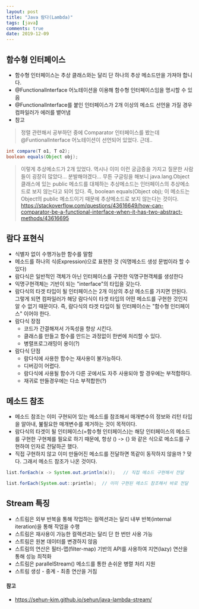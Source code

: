 ```yaml
---
layout: post
title: "Java 람다(Lambda)"
tags: [java]
comments: true
date: 2019-12-09
---
```


## 함수형 인터페이스
- 함수형 인터페이스는 추상 클래스와는 달리 단 하나의 추상 메소드만을 가져야 합니다.
- @FunctionalInterface 어노테이션을 이용해 함수형 인터페이스임을 명시할 수 있음 
- @FunctionalInterface를 붙인 인터페이스가 2개 이상의 메소드 선언을 가질 경우 컴파일러가 에러를 뱉어냄 
- 참고
> 정렬 관련해서 공부하던 중에 Comparator 인터페이스를 봤는데 @FuntionalInterface 어노테이션이 선언되어 있었다. 근데..
```java
int compare(T o1, T o2);
boolean equals(Object obj);
```
> 이렇게 추상메소드가 2개 있었다. 역시나 이미 이런 궁금증을 가지고 질문한 사람들이 굉장히 많았다... 분발해야겠다... 무튼 구글링을 해보니 java.lang.Object 클래스에 있는 public 메소드를 대체하는 추상메소드는 인터페이스의 추상메소드로 보지 않는다고 되어 있다. 즉, boolean equals(Object obj); 이 메소드는 Object의 public 메소드이기 때문에 추상메소드로 보지 않는다는 것이다.
<https://stackoverflow.com/questions/43616649/how-can-comparator-be-a-functional-interface-when-it-has-two-abstract-methods/43616695>

## 람다 표현식
- 식별자 없이 수행가능한 함수를 말함
- 메소드를 하나의 식(Expression)으로 표현한 것 (익명메소드 생성 문법이라 할 수 있다)
- 람다식은 일반적인 객체가 아닌 인터페이스를 구현한 익명구현객체를 생성한다
- 익명구현객체는 기반이 되는 "interface"의 타입을 갖는다.
- 람다식의 타겟 타입이 될 인터페이스는 2개 이상의 추상 메소드를 가지면 안된다. 그렇게 되면 컴파일러가 해당 람다식이 타겟 타입의 어떤 메소드를 구현한 것인지 알 수 없기 때문이다. 즉, 람다식의 타겟 타입이 될 인터페이스는 "함수형 인터페이스" 이어야 한다.
- 람다식 장점
    - 코드가 간결해져서 가독성을 향상 시킨다.
    - 클래스를 만들고 함수를 만드는 과정없이 한번에 처리할 수 있다.
    - 병렬프로그래밍이 용이(?)
- 람다식 단점
    - 람다식에 사용한 함수는 재사용이 불가능하다.
    - 디버깅이 어렵다.
    - 람다식에 사용될 함수가 다른 곳에서도 자주 사용되야 할 경우에는 부적합하다.
    - 재귀로 만들경우에는 다소 부적합한(?)

## 메소드 참조
- 메소드 참조는 이미 구현되어 있는 메소드를 참조해서 매개변수의 정보와 리턴 타입을 알아내, 붎필요한 매개변수를 제거하는 것이 목적이다.
- 람다식의 타겟이 될 인터페이스(=함수형 인터페이스)는 해당 인터페이스의 메소드를 구현한 구현체를 필요로 하기 때문에, 항상 () -> {} 와 같은 식으로 메소드를 구현하여 인자로 전달하곤 했다.
- 직접 구현하지 않고 이미 만들어진 메소드를 전달하면 똑같이 동작하지 않을까 ? 맞다. 그래서 메소드 참조가 나온 것이다.

```java
list.forEach(x -> System.out.println(x));   // 직접 메소드 구현해서 전달

list.forEach(System.out::println);  // 이미 구현된 메소드 참조해서 바로 전달
```

## Stream 특징
- 스트림은 외부 반복을 통해 작업하는 컬렉션과는 달리 내부 반복(internal iteration)을 통해 작업을 수행
- 스트림은 재사용이 가능한 컬렉션과는 달리 단 한 번만 사용 가능
- 스트림은 원본 데이터를 변경하지 않음
- 스트림의 연산은 필터-맵(filter-map) 기반의 API를 사용하여 지연(lazy) 연산을 통해 성능 최적화
- 스트림은 parallelStream() 메소드를 통한 손쉬운 병렬 처리 지원 
- 스트림 생성 - 중계 - 최종 연산을 거침


#### 참고
- <https://sehun-kim.github.io/sehun/java-lambda-stream/>